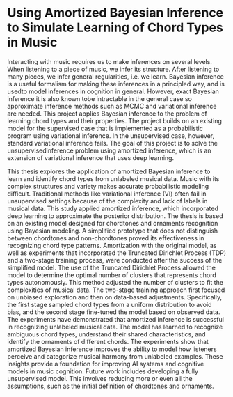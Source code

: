 # Using Amortized Bayesian Inference to Simulate Learning of Chord Types in Music

Interacting with music requires us to make inferences on several levels. When listening to a piece of music, we infer its structure. After listening to many pieces, we infer general regularities, i.e. we learn. Bayesian inference is a useful formalism for making these inferences in a principled way, and is usedto model inferences in cognition in general. However, exact Bayesian inference it is also known tobe intractable in the general case so approximate inference methods such as MCMC and variational inference are needed. This project applies Bayesian inference to the problem of learning chord types and their properties. The project builds on an existing model for the supervised case that is implemented as a probabilistic program using variational inference. In the unsupervised case, however, standard variational inference fails. The goal of this project is to solve the unsupervisedinference problem using amortized inference, which is an extension of variational inference that uses deep learning.

This thesis explores the application of amortized Bayesian inference to learn and identify chord types from unlabeled musical data. Music with its complex structures and variety makes accurate probabilistic modeling difficult. Traditional methods like variational inference (VI) often fail in unsupervised settings because of the complexity and lack of labels in musical data. This study applied amortized inference, which incorporated deep learning to approximate the posterior distribution. The thesis is based on an existing model designed for chordtones and ornaments recognition using Bayesian modeling. A simplified prototype that does not distinguish between chordtones and non-chordtones proved its effectiveness in recognizing chord type patterns. Amortization with the original model, as well as experiments that incorporated the Truncated Dirichlet Process (TDP) and a two-stage training process, were conducted after the success of the simplified model. The use of the Truncated Dirichlet Process allowed the model to determine the optimal number of clusters that represents chord types autonomously. This method adjusted the number of clusters to fit the complexities of musical data. The two-stage training approach first focused on unbiased exploration and then on data-based adjustments. Specifically, the first stage sampled chord types from a uniform distribution to avoid bias, and the second stage fine-tuned the model based on observed data. The experiments have demonstrated that amortized inference is successful in recognizing unlabeled musical data. The model has learned to recognize ambiguous chord types, understand their shared characteristics, and identify the ornaments of different chords. The experiments show that amortized Bayesian inference improves the ability to model how listeners perceive and categorize musical harmony from unlabeled examples. These insights provide a foundation for improving AI systems and cognitive models in music cognition. Future work includes developing a fully unsupervised model. This involves reducing more or even all the assumptions, such as the initial definition of chordtones and ornaments.

